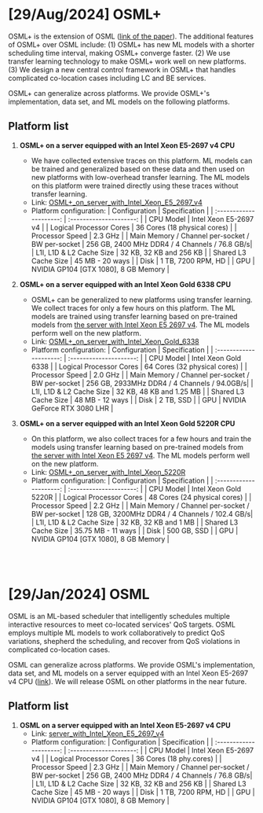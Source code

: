 # [29/Aug/2024] OSML+
OSML+ is the extension of OSML ([link of the paper](https://www.usenix.org/conference/fast23/presentation/liu)). The additional features of OSML+ over OSML include: (1) OSML+ has new ML models with a shorter scheduling time interval, making OSML+ converge faster. (2) We use transfer learning technology to make OSML+ work well on new platforms. (3) We design a new central control framework in OSML+ that handles complicated co-location cases including LC and BE services. 

OSML+ can generalize across platforms. We provide OSML+'s implementation, data set, and ML models on the following platforms.

## Platform list
1. **OSML+ on a server equipped with an Intel Xeon E5-2697 v4 CPU**
    - We have collected extensive traces on this platform. ML models can be trained and generalized based on these data and then used on new platforms with low-overhead transfer learning. The ML models on this platform were trained directly using these traces without transfer learning.
    - Link: [OSML+_on_server_with_Intel_Xeon_E5_2697_v4](https://github.com/Sys-Inventor-Lab/AI4System-OSML/blob/master/OSML+_on_server_with_Intel_Xeon_E5_2697_v4)
    - Platform configuration:
        | Configuration | Specification |
        | :---------------------: | :---------------------: | 
        | CPU Model | Intel Xeon E5-2697 v4 |
        | Logical Processor Cores | 36 Cores (18 physical cores) |
        | Processor Speed | 2.3 GHz |
        | Main Memory / Channel per-socket / BW per-socket | 256 GB, 2400 MHz DDR4 / 4 Channels / 76.8 GB/s|
        | L1I, L1D & L2 Cache Size | 32 KB, 32 KB and 256 KB |
        | Shared L3 Cache Size | 45 MB - 20 ways |
        | Disk | 1 TB, 7200 RPM, HD |
        | GPU | NVIDIA GP104 [GTX 1080], 8 GB Memory |


2. **OSML+ on a server equipped with an Intel Xeon Gold 6338 CPU**
    - OSML+ can be generalized to new platforms using transfer learning. We collect traces for only a few hours on this platform. The ML models are trained using transfer learning based on pre-trained models from [the server with Intel Xeon E5 2697 v4](https://github.com/Sys-Inventor-Lab/AI4System-OSML/blob/master/OSML+_on_server_with_Intel_Xeon_E5_2697_v4). The ML models perform well on the new platform.
    - Link: [OSML+_on_server_with_Intel_Xeon_Gold_6338](https://github.com/Sys-Inventor-Lab/AI4System-OSML/blob/master/OSML+_on_server_with_Intel_Xeon_Gold_6338)
    - Platform configuration:
        | Configuration           | Specification           |
        | :---------------------: | :---------------------: | 
        | CPU Model               | Intel Xeon Gold 6338    |
        | Logical Processor Cores | 64 Cores (32 physical cores) |
        | Processor Speed         | 2.0 GHz                  |
        | Main Memory / Channel per-socket / BW per-socket | 256 GB, 2933MHz DDR4 / 4 Channels / 94.0GB/s|
        | L1I, L1D & L2 Cache Size | 32 KB, 48 KB and 1.25 MB |
        | Shared L3 Cache Size | 48 MB - 12 ways |
        | Disk | 2 TB, SSD |
        | GPU | NVIDIA GeForce RTX 3080 LHR |


3. **OSML+ on a server equipped with an Intel Xeon Gold 5220R CPU**
    - On this platform, we also collect traces for a few hours and train the models using transfer learning based on pre-trained models from [the server with Intel Xeon E5 2697 v4](https://github.com/Sys-Inventor-Lab/AI4System-OSML/blob/master/OSML+_on_server_with_Intel_Xeon_E5_2697_v4). The ML models perform well on the new platform.
    - Link: [OSML+_on_server_with_Intel_Xeon_5220R](https://github.com/Sys-Inventor-Lab/AI4System-OSML/blob/master/OSML+_on_server_with_Intel_Xeon_Gold_5220R)
    - Platform configuration:
        | Configuration           | Specification           |
        | :---------------------: | :---------------------: | 
        | CPU Model               | Intel Xeon Gold 5220R   |
        | Logical Processor Cores | 48 Cores (24 physical cores) |
        | Processor Speed         | 2.2 GHz                  |
        | Main Memory / Channel per-socket / BW per-socket | 128 GB, 3200MHz DDR4 / 4 Channels / 102.4 GB/s|
        | L1I, L1D & L2 Cache Size | 32 KB, 32 KB and 1 MB |
        | Shared L3 Cache Size | 35.75 MB - 11 ways |
        | Disk | 500 GB, SSD |
        | GPU | NVIDIA GP104 [GTX 1080], 8 GB Memory |

<br/>
<br/>

# [29/Jan/2024] OSML
OSML is an ML-based scheduler that intelligently schedules multiple interactive resources to meet co-located services' QoS targets. OSML employs multiple ML models to work collaboratively to predict QoS variations, shepherd the scheduling, and recover from QoS violations in complicated co-location cases.

OSML can generalize across platforms. We provide OSML's implementation, data set, and ML models on a server equipped with an Intel Xeon E5-2697 v4 CPU ([link](https://github.com/Sys-Inventor-Lab/AI4System-OSML/blob/master/OSML_on_server_with_Intel_Xeon_E5_2697_v4)). We will release OSML on other platforms in the near future.

## Platform list
1. **OSML on a server equipped with an Intel Xeon E5-2697 v4 CPU**
    - Link: [server_with_Intel_Xeon_E5_2697_v4](https://github.com/Sys-Inventor-Lab/AI4System-OSML/blob/master/OSML_on_server_with_Intel_Xeon_E5_2697_v4)
    - Platform configuration:
        | Configuration           | Specification           |
        | :---------------------: | :---------------------: | 
        | CPU Model               | Intel Xeon E5-2697 v4   |
        | Logical Processor Cores | 36 Cores (18 phy.cores) |
        | Processor Speed         | 2.3 GHz                  |
        | Main Memory / Channel per-socket / BW per-socket | 256 GB, 2400 MHz DDR4 / 4 Channels / 76.8 GB/s|
        | L1I, L1D & L2 Cache Size | 32 KB, 32 KB and 256 KB |
        | Shared L3 Cache Size | 45 MB - 20 ways |
        | Disk | 1 TB, 7200 RPM, HD |
        | GPU | NVIDIA GP104 [GTX 1080], 8 GB Memory |

